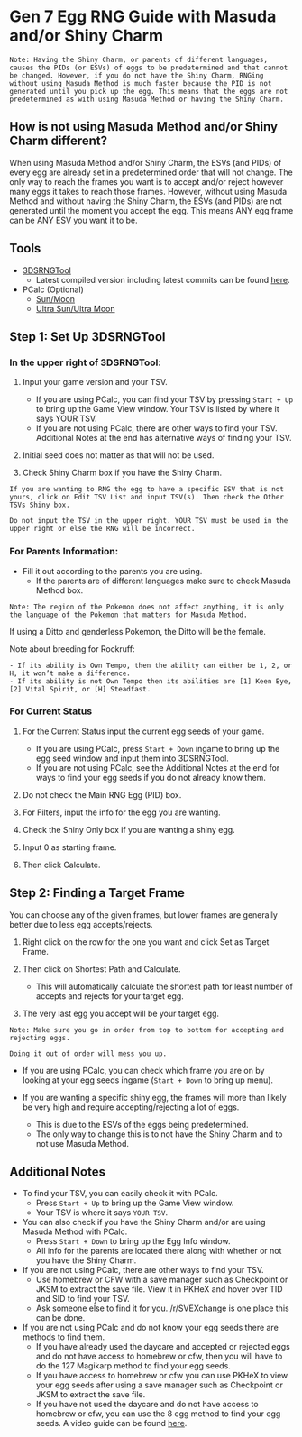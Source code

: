 # Gen 7 Egg RNG Guide with Masuda and/or Shiny Charm

```
Note: Having the Shiny Charm, or parents of different languages, causes the PIDs (or ESVs) of eggs to be predetermined and that cannot be changed. However, if you do not have the Shiny Charm, RNGing without using Masuda Method is much faster because the PID is not generated until you pick up the egg. This means that the eggs are not predetermined as with using Masuda Method or having the Shiny Charm.
```

## How is not using Masuda Method and/or Shiny Charm different?
When using Masuda Method and/or Shiny Charm, the ESVs (and PIDs) of every egg are already set in a predetermined order that will not change. The only way to reach the frames you want is to accept and/or reject however many eggs it takes to reach those frames. However, without using Masuda Method and without having the Shiny Charm, the ESVs (and PIDs) are not generated until the moment you accept the egg. This means ANY egg frame can be ANY ESV you want it to be.


## Tools
- [3DSRNGTool](https://github.com/wwwwwwzx/3DSRNGTool/releases)
    - Latest compiled version including latest commits can be found [here](https://ci.appveyor.com/project/wwwwwwzx/3dsrngtool/build/artifacts).
- PCalc (Optional)
    - [Sun/Moon](https://gbatemp.net/threads/wip-pokecalcntr-iv-and-nature-overlay-plugin-for-sun-and-moon.460524/)
    - [Ultra Sun/Ultra Moon](https://gbatemp.net/threads/pcalc-usum-the-rng-plugin-for-ultra-sun-and-ultra-moon.489643/)

## Step 1: Set Up 3DSRNGTool

### In the upper right of 3DSRNGTool:
1. Input your game version and your TSV.
    - If you are using PCalc, you can find your TSV by pressing `Start + Up` to bring up the Game View window. Your TSV is listed by where it says YOUR TSV.
    - If you are not using PCalc, there are other ways to find your TSV. Additional Notes at the end has alternative ways of finding your TSV.

2. Initial seed does not matter as that will not be used.
3. Check Shiny Charm box if you have the Shiny Charm.

```
If you are wanting to RNG the egg to have a specific ESV that is not yours, click on Edit TSV List and input TSV(s). Then check the Other TSVs Shiny box.

Do not input the TSV in the upper right. YOUR TSV must be used in the upper right or else the RNG will be incorrect.
```

### For Parents Information:
- Fill it out according to the parents you are using.
    - If the parents are of different languages make sure to check Masuda Method box.

```
Note: The region of the Pokemon does not affect anything, it is only the language of the Pokemon that matters for Masuda Method.
```

If using a Ditto and genderless Pokemon, the Ditto will be the female.


Note about breeding for Rockruff:

    - If its ability is Own Tempo, then the ability can either be 1, 2, or H, it won’t make a difference.
    - If its ability is not Own Tempo then its abilities are [1] Keen Eye, [2] Vital Spirit, or [H] Steadfast.

### For Current Status
1. For the Current Status input the current egg seeds of your game.
    - If you are using PCalc, press `Start + Down` ingame to bring up the egg seed window and input them into 3DSRNGTool.
    - If you are not using PCalc, see the Additional Notes at the end for ways to find your egg seeds if you do not already know them.

2. Do not check the Main RNG Egg (PID) box.

3. For Filters, input the info for the egg you are wanting.

4. Check the Shiny Only box if you are wanting a shiny egg.

5. Input 0 as starting frame.

6. Then click Calculate.

## Step 2: Finding a Target Frame
You can choose any of the given frames, but lower frames are generally better due to less egg accepts/rejects.

1. Right click on the row for the one you want and click Set as Target Frame.

2. Then click on Shortest Path and Calculate.
    - This will automatically calculate the shortest path for least number of accepts and rejects for your target egg.

3. The very last egg you accept will be your target egg.

```
Note: Make sure you go in order from top to bottom for accepting and rejecting eggs.

Doing it out of order will mess you up.
```

- If you are using PCalc, you can check which frame you are on by looking at your egg seeds ingame (`Start + Down` to bring up menu).

- If you are wanting a specific shiny egg, the frames will more than likely be very high and require accepting/rejecting a lot of eggs.
    - This is due to the ESVs of the eggs being predetermined.
    - The only way to change this is to not have the Shiny Charm and to not use Masuda Method.


## Additional Notes
- To find your TSV, you can easily check it with PCalc.
    - Press `Start + Up` to bring up the Game View window.
    - Your TSV is where it says `YOUR TSV`.
- You can also check if you have the Shiny Charm and/or are using Masuda Method with PCalc.
    - Press `Start + Down` to bring up the Egg Info window.
    - All info for the parents are located there along with whether or not you have the Shiny Charm.
- If you are not using PCalc, there are other ways to find your TSV.
    - Use homebrew or CFW with a save manager such as Checkpoint or JKSM to extract the save file. View it in PKHeX and hover over TID and SID to find your TSV.
    - Ask someone else to find it for you. /r/SVEXchange is one place this can be done.
- If you are not using PCalc and do not know your egg seeds there are methods to find them.
    - If you have already used the daycare and accepted or rejected eggs and do not have access to homebrew or cfw, then you will have to do the 127 Magikarp method to find your egg seeds.
    - If you have access to homebrew or cfw you can use PKHeX to view your egg seeds after using a save manager such as Checkpoint or JKSM to extract the save file.
    - If you have not used the daycare and do not have access to homebrew or cfw, you can use the 8 egg method to find your egg seeds. A video guide can be found [here](https://www.youtube.com/watch?v=s9gAofeULLA).
